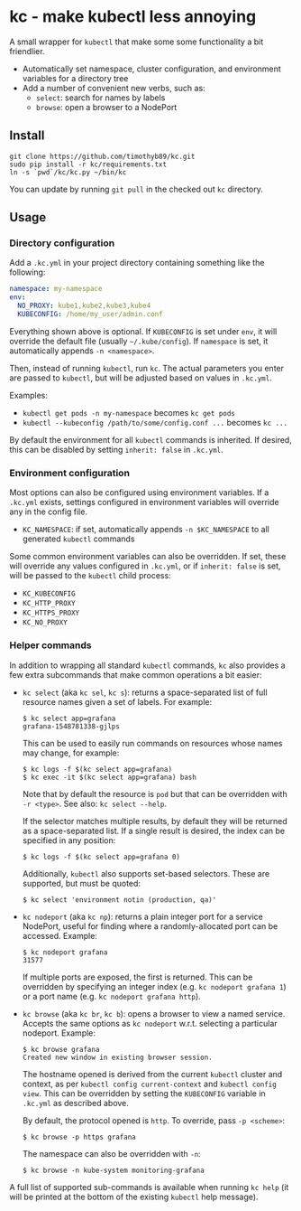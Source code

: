 kc - make kubectl less annoying
===============================

A small wrapper for `kubectl` that make some some functionality a bit
friendlier.

 * Automatically set namespace, cluster configuration, and environment variables
   for a directory tree
 * Add a number of convenient new verbs, such as:
   * `select`: search for names by labels
   * `browse`: open a browser to a NodePort

Install
-------

    git clone https://github.com/timothyb89/kc.git
    sudo pip install -r kc/requirements.txt
    ln -s `pwd`/kc/kc.py ~/bin/kc

You can update by running `git pull` in the checked out `kc` directory.

Usage
-----

### Directory configuration

Add a `.kc.yml` in your project directory containing something like the
following:

```yaml
namespace: my-namespace
env:
  NO_PROXY: kube1,kube2,kube3,kube4
  KUBECONFIG: /home/my_user/admin.conf
```

Everything shown above is optional. If `KUBECONFIG` is set under `env`, it will
override the default file (usually `~/.kube/config`). If `namespace` is set, it
automatically appends `-n <namespace>`.

Then, instead of running `kubectl`, run `kc`. The actual parameters you enter
are passed to `kubectl`, but will be adjusted based on values in `.kc.yml`.

Examples:
 * `kubectl get pods -n my-namespace` becomes `kc get pods`
 * `kubectl --kubeconfig /path/to/some/config.conf ...` becomes `kc ...`

By default the environment for all `kubectl` commands is inherited. If desired,
this can be disabled by setting `inherit: false` in `.kc.yml`.

### Environment configuration

Most options can also be configured using environment variables. If a `.kc.yml`
exists, settings configured in environment variables will override any in the
config file.

 * `KC_NAMESPACE`: if set, automatically appends `-n $KC_NAMESPACE` to all
   generated `kubectl` commands

Some common environment variables can also be overridden. If set, these will
override any values configured in `.kc.yml`, or if `inherit: false` is set, will
be passed to the `kubectl` child process:

 * `KC_KUBECONFIG`
 * `KC_HTTP_PROXY`
 * `KC_HTTPS_PROXY`
 * `KC_NO_PROXY`

### Helper commands

In addition to wrapping all standard `kubectl` commands, `kc` also provides a
few extra subcommands that make common operations a bit easier:

 * `kc select` (aka `kc sel`, `kc s`): returns a space-separated list of full
   resource names given a set of labels. For example:

   ```
   $ kc select app=grafana
   grafana-1548781338-gjlps
   ```

   This can be used to easily run commands on resources whose names may change,
   for example:

   ```
   $ kc logs -f $(kc select app=grafana)
   $ kc exec -it $(kc select app=grafana) bash
   ```

   Note that by default the resource is `pod` but that can be overridden with
   `-r <type>`. See also: `kc select --help`.

   If the selector matches multiple results, by default they will be returned as
   a space-separated list. If a single result is desired, the index can be
   specified in any position:

   ```
   $ kc logs -f $(kc select app=grafana 0)
   ```

   Additionally, `kubectl` also supports set-based selectors. These are
   supported, but must be quoted:

   ```
   $ kc select 'environment notin (production, qa)'
   ```

 * `kc nodeport` (aka `kc np`): returns a plain integer port for a service
   NodePort, useful for finding where a randomly-allocated port can be accessed.
   Example:

   ```
   $ kc nodeport grafana
   31577
   ```

   If multiple ports are exposed, the first is returned. This can be overridden
   by specifying an integer index (e.g. `kc nodeport grafana 1`) or a port name
   (e.g. `kc nodeport grafana http`).

 * `kc browse` (aka `kc br`, `kc b`): opens a browser to view a named service.
   Accepts the same options as `kc nodeport` w.r.t. selecting a particular
   nodeport. Example:

   ```
   $ kc browse grafana
   Created new window in existing browser session.
   ```

   The hostname opened is derived from the current `kubectl` cluster and
   context, as per `kubectl config current-context` and `kubectl config view`.
   This can be overridden by setting the `KUBECONFIG` variable in `.kc.yml` as
   described above.

   By default, the protocol opened is `http`. To override, pass `-p <scheme>`:

   ```
   $ kc browse -p https grafana
   ```

   The namespace can also be overridden with `-n`:

   ```
   $ kc browse -n kube-system monitoring-grafana
   ```

A full list of supported sub-commands is available when running `kc help` (it
will be printed at the bottom of the existing `kubectl` help message).
